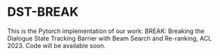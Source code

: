 # DST-BREAK
This is the Pytorch implementation of our work: BREAK: Breaking the Dialogue State Tracking Barrier with Beam Search and Re-ranking,  ACL 2023. 
Code will be available soon.
